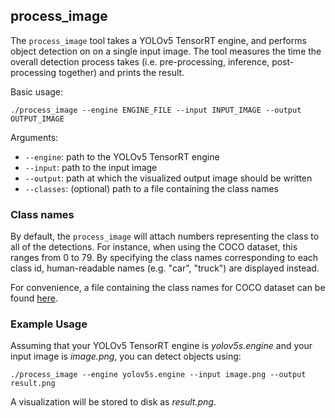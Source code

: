 ## process_image

The ```process_image``` tool takes a YOLOv5 TensorRT engine, and performs object detection on on a single input image. The tool measures the time the overall detection process takes (i.e. pre-processing, inference, post-processing together) and prints the result.

Basic usage:
```
./process_image --engine ENGINE_FILE --input INPUT_IMAGE --output OUTPUT_IMAGE
```

Arguments:
- ```--engine```: path to the YOLOv5 TensorRT engine
- ```--input```: path to the input image
- ```--output```: path at which the visualized output image should be written
- ```--classes```: (optional) path to a file containing the class names


### Class names

By default, the ```process_image``` will attach numbers representing the class to all of the detections. For instance, when using the COCO dataset, this ranges from 0 to 79. By specifying the class names corresponding to each class id, human-readable names (e.g. "car", "truck") are displayed instead.

For convenience, a file containing the class names for COCO dataset can be found [here](../coco.txt).

### Example Usage

Assuming that your YOLOv5 TensorRT engine is <em>yolov5s.engine</em> and your input image is <em>image.png</em>, you can detect objects using:
```
./process_image --engine yolov5s.engine --input image.png --output result.png
```
A visualization will be stored to disk as <em>result.png</em>.

